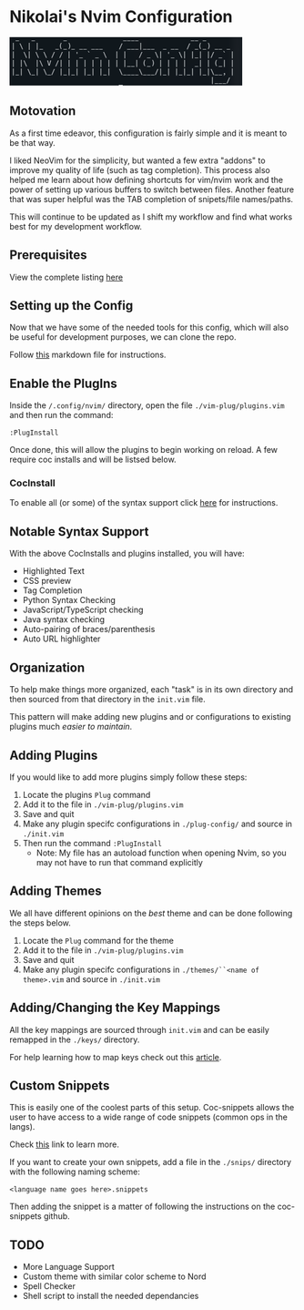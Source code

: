 # Nikolai's Nvim Configuration

![Nikolai Config](./util/title.png)

## Motovation

As a first time edeavor, this configuration is fairly simple and it is meant
to be that way.

I liked NeoVim for the simplicity, but wanted a few extra "addons" to improve
my quality of life (such as tag completion). This process also helped me
learn about how defining shortcuts for vim/nvim work and the power of setting
up various buffers to switch between files. Another feature that was super
helpful was the TAB completion of snipets/file names/paths.

This will continue to be updated as I shift my workflow and find what works
best for my development workflow.

## Prerequisites

View the complete listing [here](./util/info/prereq.md)

## Setting up the Config

Now that we have some of the needed tools for this config, which will also be
useful for development purposes, we can clone the repo.

Follow [this](./util/info/setup.md) markdown file for instructions.

## Enable the PlugIns

Inside the `/.config/nvim/` directory, open the file `./vim-plug/plugins.vim` and then run the command:

```vim
:PlugInstall
```

Once done, this will allow the plugins to begin working on reload. A few require coc installs and will be listsed below.

### CocInstall

To enable all (or some) of the syntax support click [here](./util/info/coc_setup.md) for instructions.

## Notable Syntax Support

With the above CocInstalls and plugins installed, you will have:

- Highlighted Text
- CSS preview
- Tag Completion
- Python Syntax Checking
- JavaScript/TypeScript checking
- Java syntax checking
- Auto-pairing of braces/parenthesis
- Auto URL highlighter

## Organization

To help make things more organized, each "task" is in its own directory
and then sourced from that directory in the `init.vim` file.

This pattern will make adding new plugins and or configurations to existing
plugins much _easier to maintain_.

## Adding Plugins

If you would like to add more plugins simply follow these steps:

1. Locate the plugins `Plug` command
2. Add it to the file in `./vim-plug/plugins.vim`
3. Save and quit
4. Make any plugin specifc configurations in `./plug-config/` and source in
   `./init.vim`
5. Then run the command `:PlugInstall`
   - Note: My file has an autoload function when opening Nvim, so
     you may not have to run that command explicitly

## Adding Themes

We all have different opinions on the _best_ theme and can be done following
the steps below.

1. Locate the `Plug` command for the theme
2. Add it to the file in `./vim-plug/plugins.vim`
3. Save and quit
4. Make any plugin specifc configurations in ` ./themes/``<name of theme>.vim ` and source in
   `./init.vim`

## Adding/Changing the Key Mappings

All the key mappings are sourced through `init.vim` and can be easily remapped
in the
`./keys/`
directory.

For help learning how to map keys check out this [article](https://medium.com/vim-drops/understand-vim-mappings-and-create-your-own-shortcuts-f52ee4a6b8ed).

## Custom Snippets

This is easily one of the coolest parts of this setup. Coc-snippets allows the user
to have access to a wide range of code snippets (common ops in the langs).

Check [this](https://github.com/neoclide/coc-snippets) link to learn more.

If you want to create your own snippets, add a file in the `./snips/` directory
with the following naming scheme:

```
<language name goes here>.snippets
```

Then adding the snippet is a matter of following the instructions on the coc-snippets
github.

## TODO

- More Language Support
- Custom theme with similar color scheme to Nord
- Spell Checker
- Shell script to install the needed dependancies

